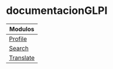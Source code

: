 # documentacionGLPI
|Modulos|
|-------|
|[Profile](https://github.com/GustavoIUDigial/documentacionGLPI/blob/main/PROFILE.md)|
|[Search](https://github.com/GustavoIUDigial/documentacionGLPI/blob/main/SEARCH.md)|
|[Translate](https://github.com/GustavoIUDigial/documentacionGLPI/blob/main/TRASLATE.md)|